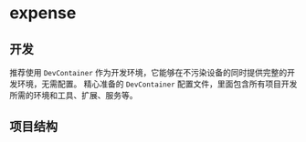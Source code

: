 # expense

## 开发

推荐使用 `DevContainer` 作为开发环境，它能够在不污染设备的同时提供完整的开发环境，无需配置。
精心准备的 `DevContainer` 配置文件，里面包含所有项目开发所需的环境和工具、扩展、服务等。

## 项目结构

